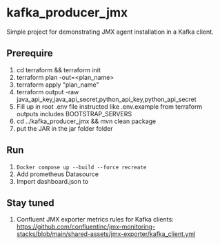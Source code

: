 # kafka_producer_jmx
Simple project for demonstrating JMX agent installation in a Kafka client.

## Prerequire
1. cd terraform && terraform init
2. terraform plan -out=<plan_name>
3. terraform apply "plan_name"
4. terraform output -raw java_api_key,java_api_secret,python_api_key,python_api_secret
1. Fill up in root .env file instructed like .env.example from terraform outputs includes BOOTSTRAP_SERVERS
2. cd ../kafka_producer_jmx && mvn clean package
3. put the JAR in the jar folder folder

## Run
1. ```Docker compose up --build --force recreate```
2. Add prometheus Datasource
3. Import dashboard.json to 

## Stay tuned
1. Confluent JMX exporter metrics rules for Kafka clients:
https://github.com/confluentinc/jmx-monitoring-stacks/blob/main/shared-assets/jmx-exporter/kafka_client.yml
